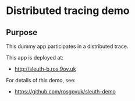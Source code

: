 # Distributed tracing demo

## Purpose

This dummy app participates in a distributed trace.

This app is deployed at:
  * http://sleuth-b.ros.9ov.uk

For details of this demo, see:
  * https://github.com/rosgovuk/sleuth-demo
